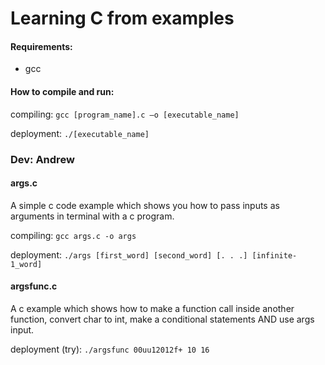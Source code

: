 # Learning C from examples

#### Requirements: 
* gcc

#### How to compile and run: 
compiling:
`gcc [program_name].c –o [executable_name]`

deployment:
`./[executable_name]`

### Dev: Andrew
#### args.c
A simple c code example which shows you how to pass inputs as arguments in terminal with a c program. 

compiling:
`gcc args.c -o args`

deployment:
`./args [first_word] [second_word] [. . .] [infinite-1_word]`

#### argsfunc.c
A c example which shows how to make a function call inside another function, convert char to int, 
make a conditional statements AND use args input.

deployment (try):
`./argsfunc 00uu12012f+ 10 16`